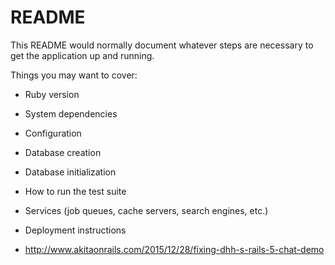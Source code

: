 # README

This README would normally document whatever steps are necessary to get the
application up and running.

Things you may want to cover:

* Ruby version

* System dependencies

* Configuration

* Database creation

* Database initialization

* How to run the test suite

* Services (job queues, cache servers, search engines, etc.)

* Deployment instructions

* http://www.akitaonrails.com/2015/12/28/fixing-dhh-s-rails-5-chat-demo
